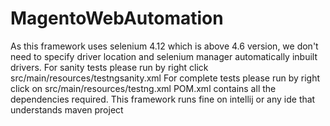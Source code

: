 # MagentoWebAutomation
As this framework uses selenium 4.12 which is above 4.6 version, we don't need to specify driver location and selenium manager automatically inbuilt drivers.
For sanity tests please run by right click src/main/resources/testngsanity.xml
For complete tests please run by right click on src/main/resources/testng.xml
POM.xml contains all the dependencies required.
This framework runs fine on intellij or any ide that understands maven project
